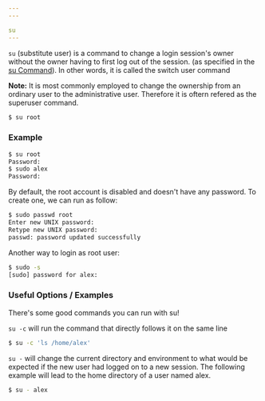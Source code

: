 ```yaml
---
---

su
---
```


`su` (substitute user) is a command to change a login session's owner
without the owner having to first log out of the session. (as specified 
in the [su Command](https://www.techonthenet.com/linux/commands/su.php)). In
other words, it is called the switch user command

__Note:__ It is most commonly employed to change the ownership from
an ordinary user to the administrative user. Therefore it is oftern
refered as the superuser command.



~~~ bash
$ su root
~~~

<!--more-->

### Example

~~~ bash
$ su root
Password:
$ sudo alex
Password:
~~~

By default, the root account is disabled and doesn't have any password. To create
one, we can run as follow:

~~~ bash
$ sudo passwd root
Enter new UNIX password: 
Retype new UNIX password: 
passwd: password updated successfully
~~~

Another way to login as root user:

~~~ bash
$ sudo -s
[sudo] password for alex:
~~~


### Useful Options / Examples
There's some good commands you can run with su!

`su -c` will run the command that directly follows it on the same line

~~~ bash
$ su -c 'ls /home/alex'
~~~

`su -` will change the current directory and environment to what would be expected if the new user
had logged on to a new session. The following example will lead to the home directory of a user named
alex.

~~~ bash
$ su - alex
~~~ 




